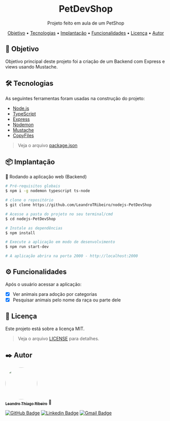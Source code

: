<h1 align="center">PetDevShop</h1>
<p align="center">Projeto feito em aula de um PetShop</p>

<p align="center">
 <a href="#objetivo">Objetivo</a> •
 <a href="#tecnologias">Tecnologias</a> •
 <a href="#implantacao">Implantação</a> •
 <a href="#funcionalidades">Funcionalidades</a> • 
 <a href="#licenca">Licença</a> • 
 <a href="#autor">Autor</a>
</p>

<h2 id="objetivo">📖 Objetivo</h2>
<p>Objetivo principal deste projeto foi a criação de um Backend com Express e views usando Mustache.</p>

<h2 id="tecnologias">🛠 Tecnologias</h2>

As seguintes ferramentas foram usadas na construção do projeto:

- [Node.js](https://nodejs.org/en/)
- [TypeScript](https://www.typescriptlang.org/)
- [Express](https://expressjs.com/pt-br/)
- [Nodemon](https://www.npmjs.com/package/nodemon)
- [Mustache](https://github.com/janl/mustache.js)
- [CopyFiles](https://www.npmjs.com/package/copyfiles)

> Veja o arquivo  [package.json](https://github.com/LeandroTRibeiro/nodejs-PetDevShop/blob/main/package.json)

<h2 id="implantacao">📦 Implantação</h2>

🧭 Rodando a aplicação web (Backend)

```bash
# Pré-requisitos globais
$ npm i -g nodemon typescript ts-node

# clone o repositório
$ git clone https://github.com/LeandroTRibeiro/nodejs-PetDevShop

# Acesse a pasta do projeto no seu terminal/cmd
$ cd nodejs-PetDevShop

# Instale as dependências
$ npm install

# Execute a aplicação em modo de desenvolvimento
$ npm run start-dev

# A aplicação abrira na porta 2000 - http://localhost:2000
```

<h2 id="funcionalidades">⚙️ Funcionalidades</h2>

Após o usuário acessar a aplicação:
- [x] Ver animais para adoção por categorias 
- [x] Pesquisar animais pelo nome da raça ou parte dele
	
<h2 id="licenca">📝 Licença</h2>

Este projeto está sobre a licença MIT. 
> Veja o arquivo <a href="https://github.com/LeandroTRibeiro/nodejs-PetDevShop/blob/main/LICENSE" target="_blank">LICENSE</a> para detalhes.

<h2 id="autor">✒️ Autor</h2>

<a href="https://github.com/LeandroTRibeiro">
 <img style="border-radius: 50%;" src="https://avatars.githubusercontent.com/u/111009157?s=400&u=ccf989df0bb9cf41495186f2bc0564c1b03b0d4e&v=4" width="100px;" alt=""/>
 <br />
 <sub><b>Leandro Thiago Ribeiro</b></sub></a> 👋
 <br />
 
[![GitHub Badge](https://img.shields.io/badge/-LeandroTRibeiro-black?style=flat-square&logo=GitHub&logoColor=white&link=https://github.com/LeandroTRibeiro)](https://github.com/LeandroTRibeiro)
[![Linkedin Badge](https://img.shields.io/badge/-LeandroRibeiro-blue?style=flat-square&logo=Linkedin&logoColor=white&link=https://www.linkedin.com/in/leandro-ribeiro-2a8a8b24b/)](https://www.linkedin.com/in/leandro-ribeiro-2a8a8b24b/) 
[![Gmail Badge](https://img.shields.io/badge/-leandrothiago_ribeiro@hotmail.com-c14438?style=flat-square&logo=Gmail&logoColor=white&link=mailto:leandrothiago_ribeiro@hotmail.com)](mailto:leandrothiago_ribeiro@hotmail.com)

